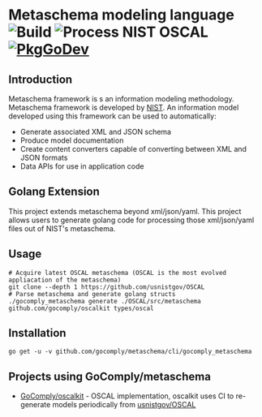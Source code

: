 # Metaschema modeling language ![Build](https://github.com/GoComply/metaschema/workflows/Metaschema%20Build%20CI/badge.svg) ![Process NIST OSCAL](https://github.com/GoComply/metaschema/workflows/Process%20NIST%20OSCAL/badge.svg) [![PkgGoDev](https://pkg.go.dev/badge/github.com/gocomply/metaschema)](https://pkg.go.dev/github.com/gocomply/metaschema)

## Introduction

Metaschema framework is s an information modeling methodology. Metaschema
framework is developed by [NIST](https://pages.nist.gov/metaschema/). An
information model developed using this framework can be used to automatically:

 * Generate associated XML and JSON schema
 * Produce model documentation
 * Create content converters capable of converting between XML and JSON formats
 * Data APIs for use in application code

## Golang Extension

This project extends metaschema beyond xml/json/yaml. This project allows users
to generate golang code for processing those xml/json/yaml files out of NIST's
metaschema.

## Usage

```
# Acquire latest OSCAL metaschema (OSCAL is the most evolved appliacation of the metaschema)
git clone --depth 1 https://github.com/usnistgov/OSCAL
# Parse metaschema and generate golang structs
./gocomply_metaschema generate ./OSCAL/src/metaschema github.com/gocomply/oscalkit types/oscal
```

## Installation

```
go get -u -v github.com/gocomply/metaschema/cli/gocomply_metaschema
```

## Projects using GoComply/metaschema

 * [GoComply/oscalkit](https://github.com/GoComply/oscalkit/tree/master/types/oscal) - OSCAL implementation, oscalkit uses CI to re-generate models periodically from [usnistgov/OSCAL](https://github.com/usnistgov/OSCAL)
